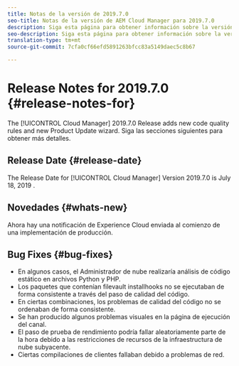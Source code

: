 ```yaml
---
title: Notas de la versión de 2019.7.0
seo-title: Notas de la versión de AEM Cloud Manager para 2019.7.0
description: Siga esta página para obtener información sobre la versión 2019.7.0 de Cloud Manager.
seo-description: Siga esta página para obtener información sobre la versión 2019.7.0 de AEM Manager.
translation-type: tm+mt
source-git-commit: 7cfa0cf66efd5891263bfcc83a5149daec5c8b67

---
```


# Release Notes for 2019.7.0 {#release-notes-for}

The [!UICONTROL Cloud Manager] 2019.7.0 Release adds new code quality rules and new Product Update wizard. Siga las secciones siguientes para obtener más detalles.

## Release Date {#release-date}

The Release Date for [!UICONTROL Cloud Manager] Version 2019.7.0 is July 18, 2019 .

## Novedades {#whats-new}

Ahora hay una notificación de Experience Cloud enviada al comienzo de una implementación de producción.

## Bug Fixes {#bug-fixes}

* En algunos casos, el Administrador de nube realizaría análisis de código estático en archivos Python y PHP.
* Los paquetes que contenían filevault installhooks no se ejecutaban de forma consistente a través del paso de calidad del código.
* En ciertas combinaciones, los problemas de calidad del código no se ordenaban de forma consistente.
* Se han producido algunos problemas visuales en la página de ejecución del canal.
* El paso de prueba de rendimiento podría fallar aleatoriamente parte de la hora debido a las restricciones de recursos de la infraestructura de nube subyacente.
* Ciertas compilaciones de clientes fallaban debido a problemas de red.